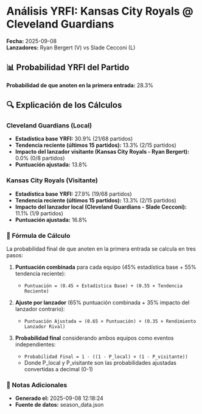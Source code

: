 # Análisis YRFI: Kansas City Royals @ Cleveland Guardians

**Fecha:** 2025-09-08  
**Lanzadores:** Ryan Bergert (V) vs Slade Cecconi (L)

## 📊 Probabilidad YRFI del Partido

**Probabilidad de que anoten en la primera entrada:** 28.3%

## 🔍 Explicación de los Cálculos

### Cleveland Guardians (Local)
- **Estadística base YRFI:** 30.9% (21/68 partidos)
- **Tendencia reciente (últimos 15 partidos):** 13.3% (2/15 partidos)
- **Impacto del lanzador visitante (Kansas City Royals - Ryan Bergert):** 0.0% (0/8 partidos)
- **Puntuación ajustada:** 13.8%

### Kansas City Royals (Visitante)
- **Estadística base YRFI:** 27.9% (19/68 partidos)
- **Tendencia reciente (últimos 15 partidos):** 13.3% (2/15 partidos)
- **Impacto del lanzador local (Cleveland Guardians - Slade Cecconi):** 11.1% (1/9 partidos)
- **Puntuación ajustada:** 16.8%

### 📝 Fórmula de Cálculo

La probabilidad final de que anoten en la primera entrada se calcula en tres pasos:

1. **Puntuación combinada** para cada equipo (45% estadística base + 55% tendencia reciente):
   - `Puntuación = (0.45 × Estadística Base) + (0.55 × Tendencia Reciente)`

2. **Ajuste por lanzador** (65% puntuación combinada + 35% impacto del lanzador contrario):
   - `Puntuación Ajustada = (0.65 × Puntuación) + (0.35 × Rendimiento Lanzador Rival)`

3. **Probabilidad final** considerando ambos equipos como eventos independientes:
   - `Probabilidad Final = 1 - ((1 - P_local) × (1 - P_visitante))`
   - Donde P_local y P_visitante son las probabilidades ajustadas convertidas a decimal (0-1)

### 📌 Notas Adicionales

- **Generado el:** 2025-09-08 12:18:24
- **Fuente de datos:** season_data.json
